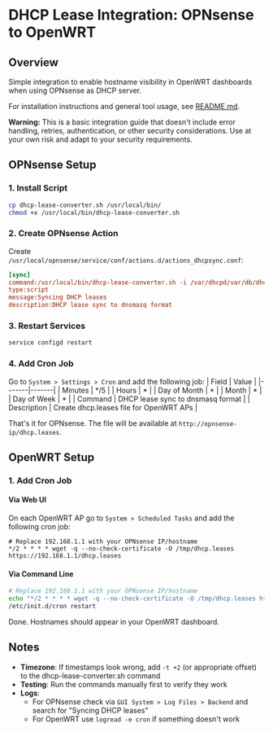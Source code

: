 # DHCP Lease Integration: OPNsense to OpenWRT

## Overview

Simple integration to enable hostname visibility in OpenWRT dashboards when using OPNsense as DHCP server.

For installation instructions and general tool usage, see [README.md](README.md).

**Warning:** This is a basic integration guide that doesn't include error handling, retries, authentication, or other security considerations. Use at your own risk and adapt to your security requirements.

## OPNsense Setup

### 1. Install Script

```bash
cp dhcp-lease-converter.sh /usr/local/bin/
chmod +x /usr/local/bin/dhcp-lease-converter.sh
```

### 2. Create OPNsense Action

Create `/usr/local/opnsense/service/conf/actions.d/actions_dhcpsync.conf`:

```ini
[sync]
command:/usr/local/bin/dhcp-lease-converter.sh -i /var/dhcpd/var/db/dhcpd.leases -c /var/dhcpd/etc/dhcpd.conf -o /usr/local/www/dhcp.leases
type:script
message:Syncing DHCP leases
description:DHCP lease sync to dnsmasq format
```

### 3. Restart Services

```bash
service configd restart
```

### 4. Add Cron Job

Go to `System > Settings > Cron` and add the following job:
| Field | Value |
|-------|-------|
| Minutes | */5 |
| Hours | * |
| Day of Month | * |
| Month | * |
| Day of Week | * |
| Command | DHCP lease sync to dnsmasq format |
| Description | Create dhcp.leases file for OpenWRT APs |

That's it for OPNsense. The file will be available at `http://opnsense-ip/dhcp.leases`.

## OpenWRT Setup

### 1. Add Cron Job
#### Via Web UI

On each OpenWRT AP go to `System > Scheduled Tasks` and add the following cron job:

```
# Replace 192.168.1.1 with your OPNsense IP/hostname
*/2 * * * * wget -q --no-check-certificate -O /tmp/dhcp.leases https://192.168.1.1/dhcp.leases
```

#### Via Command Line

```bash
# Replace 192.168.1.1 with your OPNsense IP/hostname
echo "*/2 * * * * wget -q --no-check-certificate -O /tmp/dhcp.leases https://192.168.1.1/dhcp.leases" >> /etc/crontabs/root
/etc/init.d/cron restart
```

Done. Hostnames should appear in your OpenWRT dashboard.

## Notes

- **Timezone**: If timestamps look wrong, add `-t +2` (or appropriate offset) to the dhcp-lease-converter.sh command
- **Testing**: Run the commands manually first to verify they work
- **Logs**: 
  - For OPNsense check via `GUI System > Log Files > Backend` and search for "Syncing DHCP leases"
  - For OpenWRT use `logread -e cron` if something doesn't work
